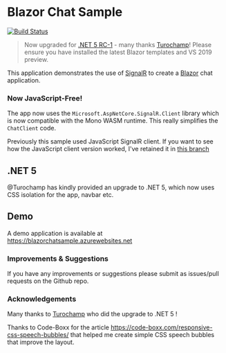 # Blazor Chat Sample

[![Build Status](https://dev.azure.com/conficient/BlazorChatSample/_apis/build/status/conficient.BlazorChatSample?branchName=master)](https://dev.azure.com/conficient/BlazorChatSample/_build/latest?definitionId=2&branchName=master)

> Now upgraded for [.NET 5 RC-1](https://devblogs.microsoft.com/aspnet/asp-net-core-updates-in-net-5-release-candidate-1/) - many thanks [Turochamp](https://github.com/Turochamp)! Please ensure you have installed the latest Blazor templates and VS 2019 preview.

This application demonstrates the use of [SignalR](https://www.asp.net/signalr) 
to create a [Blazor](https://blazor.net/) chat application.

### Now JavaScript-Free!

The app now uses the `Microsoft.AspNetCore.SignalR.Client` 
library which is now compatible with the Mono WASM runtime. This really simplifies the 
`ChatClient` code.

Previously this sample used JavaScript SignalR client. If you want to see how the JavaScript client version worked, I've retained 
it in [this branch](https://github.com/conficient/BlazorChatSample/tree/netcore-3.2.0-preview1)

## .NET 5

@Turochamp has kindly provided an upgrade to .NET 5, which now uses CSS isolation for the app, navbar etc.

## Demo

A demo application is available at https://blazorchatsample.azurewebsites.net 

### Improvements & Suggestions

If you have any improvements or suggestions please submit as issues/pull requests on the Github repo.

### Acknowledgements

Many thanks to [Turochamp](https://github.com/Turochamp) who did the upgrade to .NET 5 !

Thanks to Code-Boxx for the article https://code-boxx.com/responsive-css-speech-bubbles/ 
that helped me create simple CSS speech bubbles that improve the layout.
